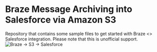 # Braze Message Archiving into Salesforce via Amazon S3
Repository that contains some sample files to get started with Braze &lt;> Salesforce integration. Please note that this is unofficial support.
![Braze -> S3 -> Salesforce](https://braze-images.com/appboy/communication/assets/image_assets/images/67292b90b4326e006374015f/original.png?1730751376)

